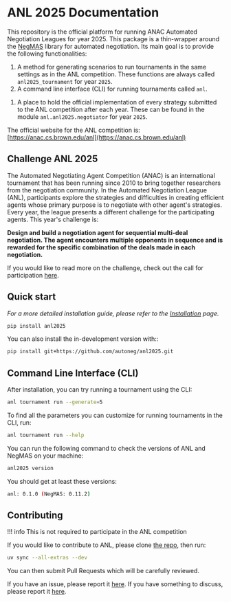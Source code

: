 # ANL 2025 Documentation

This repository is the official platform for running ANAC Automated Negotiation Leagues for year 2025.
This package is a thin-wrapper around the [NegMAS](https://negmas.readthedocs.io) library for automated negotiation. Its main goal is to provide the following functionalities:

1. A method for generating scenarios to run tournaments in the same settings as in the ANL competition. These functions are always called `anl2025_tournament` for year `2025`.
1. A command line interface (CLI) for running tournaments called `anl`.
<!-- 1. A visualizer for inspecting tournament results and negotiations in details called `anlv`. -->
1. A place to hold the official implementation of every strategy submitted to the ANL competition after each year. These can be found in the module `anl.anl2025.negotiator` for year `2025`.

The official website for the ANL competition is: [https://anac.cs.brown.edu/anl](https://anac.cs.brown.edu/anl)

## Challenge ANL 2025
The Automated Negotiating Agent Competition (ANAC) is an international tournament that has been running since 2010 to bring together researchers from the negotiation community. In the Automated Negotiation League (ANL), participants explore the strategies and difficulties in creating efficient agents whose primary purpose is to negotiate with other agent's strategies. Every year, the league presents a different challenge for the participating agents. This year's challenge is:

**Design and build a negotiation agent for sequential multi-deal negotiation. The agent encounters multiple opponents in sequence and is rewarded for the specific combination of the deals made in each negotiation.**

If you would like to read more on the challenge, check out the call for participation [here](https://drive.google.com/drive/folders/1xc5qt7XlZQQv6q1NVnu2vP6Ou-YOQUms?usp=drive_link).

## Quick start
*For a more detailed installation guide, please refer to the [Installation](https://autoneg.github.io/anl2025/install) page.*

```bash
pip install anl2025
```

You can also install the in-development version with::

```bash
pip install git+https://github.com/autoneg/anl2025.git
```

## Command Line Interface (CLI)

After installation, you can try running a tournament using the CLI:

```bash
anl tournament run --generate=5
```

To find all the parameters you can customize for running tournaments in the CLI, run:

```bash
anl tournament run --help
```

You can run the following command to check the versions of ANL and NegMAS on your machine:

```bash
anl2025 version
```

You should get at least these versions:

```bash
anl: 0.1.0 (NegMAS: 0.11.2)
```


## Contributing

!!! info
This is not required to participate in the ANL competition

If you would like to contribute to ANL, please clone [the repo](https://github.com/autoneg/anl2025), then run:

```bash
uv sync --all-extras --dev
```

You can then submit Pull Requests which will be carefully reviewed.

If you have an issue, please report it [here](https://github.com/autoneg/anl2025/issues).
If you have something to discuss, please report it [here](https://github.com/autoneg/anl2025/discussions).
